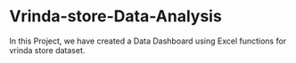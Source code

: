 # Vrinda-store-Data-Analysis

In this Project, we have created a Data Dashboard using Excel functions for vrinda store dataset. 
